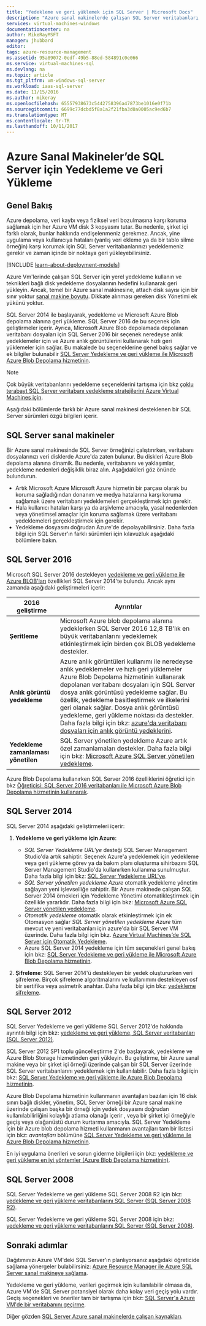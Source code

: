 ```yaml
---
title: "Yedekleme ve geri yüklemek için SQL Server | Microsoft Docs"
description: "Azure sanal makinelerde çalışan SQL Server veritabanları için yedekleme ve geri yükleme noktaları açıklar."
services: virtual-machines-windows
documentationcenter: na
author: MikeRayMSFT
manager: jhubbard
editor: 
tags: azure-resource-management
ms.assetid: 95a89072-0edf-49b5-88ed-584891c0e066
ms.service: virtual-machines-sql
ms.devlang: na
ms.topic: article
ms.tgt_pltfrm: vm-windows-sql-server
ms.workload: iaas-sql-server
ms.date: 11/15/2016
ms.author: mikeray
ms.openlocfilehash: 65557938673c5442758396a47873be1016e0f71b
ms.sourcegitcommit: 6699c77dcbd5f8a1a2f21fba3d0a0005ac9ed6b7
ms.translationtype: MT
ms.contentlocale: tr-TR
ms.lasthandoff: 10/11/2017
---
```

# <a name="backup-and-restore-for-sql-server-in-azure-virtual-machines"></a>Azure Sanal Makineler’de SQL Server için Yedekleme ve Geri Yükleme
## <a name="overview"></a>Genel Bakış
Azure depolama, veri kaybı veya fiziksel veri bozulmasına karşı koruma sağlamak için her Azure VM disk 3 kopyasını tutar. Bu nedenle, şirket içi farklı olarak, bunlar hakkında endişelenmeniz gerekmez. Ancak, yine uygulama veya kullanıcıya hataları (yanlış veri ekleme ya da bir tablo silme örneğin) karşı korumak için SQL Server veritabanlarınızı yedeklemeniz gerekir ve zaman içinde bir noktaya geri yükleyebilirsiniz.

[!INCLUDE [learn-about-deployment-models](../../../../includes/learn-about-deployment-models-both-include.md)]

Azure Vm'lerinde çalışan SQL Server için yerel yedekleme kullanın ve teknikleri bağlı disk yedekleme dosyalarının hedefini kullanarak geri yükleyin. Ancak, temel bir Azure sanal makinesine, attach disk sayısı için bir sınır yoktur [sanal makine boyutu](../sizes.md?toc=%2fazure%2fvirtual-machines%2fwindows%2ftoc.json). Dikkate alınması gereken disk Yönetimi ek yükünü yoktur.

SQL Server 2014 ile başlayarak, yedekleme ve Microsoft Azure Blob depolama alanına geri yükleme. SQL Server 2016 de bu seçenek için geliştirmeler içerir. Ayrıca, Microsoft Azure Blob depolamada depolanan veritabanı dosyaları için SQL Server 2016 bir seçenek neredeyse anlık yedeklemeler için ve Azure anlık görüntülerini kullanarak hızlı geri yüklemeler için sağlar. Bu makalede bu seçeneklerine genel bakış sağlar ve ek bilgiler bulunabilir [SQL Server Yedekleme ve geri yükleme ile Microsoft Azure Blob Depolama hizmetinin](https://msdn.microsoft.com/library/jj919148.aspx).

> [!NOTE]
> Çok büyük veritabanlarını yedekleme seçeneklerini tartışma için bkz [çoklu terabayt SQL Server veritabanı yedekleme stratejilerini Azure Virtual Machines için](http://blogs.msdn.com/b/igorpag/archive/2015/07/28/multi-terabyte-sql-server-database-backup-strategies-for-azure-virtual-machines.aspx).
> 
> 

Aşağıdaki bölümlerde farklı bir Azure sanal makinesi desteklenen bir SQL Server sürümleri özgü bilgileri içerir.

## <a name="sql-server-virtual-machines"></a>SQL Server sanal makineler
Bir Azure sanal makinesinde SQL Server örneğinizi çalıştırırken, veritabanı dosyalarınızı veri disklerde Azure'da zaten bulunur. Bu diskleri Azure Blob depolama alanına dinamik. Bu nedenle, veritabanını ve yaklaşımlar, yedekleme nedenleri değişiklik biraz alın. Aşağıdakileri göz önünde bulundurun. 

* Artık Microsoft Azure Microsoft Azure hizmetin bir parçası olarak bu koruma sağladığından donanım ve medya hatalarına karşı koruma sağlamak üzere veritabanı yedeklemeleri gerçekleştirmek için gerekir.
* Hala kullanıcı hataları karşı ya da arşivleme amacıyla, yasal nedenlerden veya yönetimsel amaçlar için koruma sağlamak üzere veritabanı yedeklemeleri gerçekleştirmek için gerekir.
* Yedekleme dosyasını doğrudan Azure'de depolayabilirsiniz. Daha fazla bilgi için SQL Server'ın farklı sürümleri için kılavuzluk aşağıdaki bölümlere bakın.

## <a name="sql-server-2016"></a>SQL Server 2016
Microsoft SQL Server 2016 destekleyen [yedekleme ve geri yükleme ile Azure BLOB'ları](https://msdn.microsoft.com/library/jj919148.aspx) özellikleri SQL Server 2014'te bulundu. Ancak aynı zamanda aşağıdaki geliştirmeleri içerir:

| 2016 geliştirme | Ayrıntılar |
| --- | --- |
| **Şeritleme** |Microsoft Azure blob depolama alanına yedeklerken SQL Server 2016 12,8 TB'lık en büyük veritabanlarını yedeklemek etkinleştirmek için birden çok BLOB yedekleme destekler. |
| **Anlık görüntü yedekleme** |Azure anlık görüntüleri kullanımı ile neredeyse anlık yedeklemeler ve hızlı geri yüklemeler Azure Blob Depolama hizmetinin kullanarak depolanan veritabanı dosyaları için SQL Server dosya anlık görüntüsü yedekleme sağlar. Bu özellik, yedekleme basitleştirmek ve ilkelerini geri olanak sağlar. Dosya anlık görüntüsü yedekleme, geri yükleme noktası da destekler. Daha fazla bilgi için bkz: [azure'da veritabanı dosyaları için anlık görüntü yedeklerini](https://msdn.microsoft.com/library/mt169363%28v=sql.130%29.aspx). |
| **Yedekleme zamanlaması yönetilen** |SQL Server yönetilen yedekleme Azure artık özel zamanlamaları destekler. Daha fazla bilgi için bkz: [Microsoft Azure SQL Server yönetilen yedekleme](https://msdn.microsoft.com/library/dn449496.aspx). |

Azure Blob Depolama kullanırken SQL Server 2016 özelliklerini öğretici için bkz [Öğreticisi: SQL Server 2016 veritabanları ile Microsoft Azure Blob Depolama hizmetinin kullanarak](https://msdn.microsoft.com/library/dn466438.aspx).

## <a name="sql-server-2014"></a>SQL Server 2014
SQL Server 2014 aşağıdaki geliştirmeleri içerir:

1. **Yedekleme ve geri yükleme için Azure**:
   
   * *SQL Server Yedekleme URL'ye* desteği SQL Server Management Studio'da artık sahiptir. Seçenek Azure'a yedeklemek için yedekleme veya geri yükleme görev ya da bakım planı oluşturma sihirbazını SQL Server Management Studio'da kullanırken kullanıma sunulmuştur. Daha fazla bilgi için bkz: [SQL Server Yedekleme URL'ye](https://msdn.microsoft.com/library/jj919148%28v=sql.120%29.aspx).
   * *SQL Server yönetilen yedekleme Azure* otomatik yedekleme yönetim sağlayan yeni işlevselliğe sahiptir. Bir Azure makinede çalışan SQL Server 2014 örnekleri için Yedekleme Yönetimi otomatikleştirmek için özellikle yararlıdır. Daha fazla bilgi için bkz: [Microsoft Azure SQL Server yönetilen yedekleme](https://msdn.microsoft.com/library/dn449496%28v=sql.120%29.aspx).
   * *Otomatik yedekleme* otomatik olarak etkinleştirmek için ek Otomasyon sağlar *SQL Server yönetilen yedekleme Azure* tüm mevcut ve yeni veritabanları için azure'da bir SQL Server VM üzerinde. Daha fazla bilgi için bkz. [Azure Virtual Machines’de SQL Server için Otomatik Yedekleme](virtual-machines-windows-sql-automated-backup.md).
   * Azure SQL Server 2014 yedekleme için tüm seçenekleri genel bakış için bkz: [SQL Server Yedekleme ve geri yükleme ile Microsoft Azure Blob Depolama hizmetinin](https://msdn.microsoft.com/library/jj919148%28v=sql.120%29.aspx).
2. **Şifreleme**: SQL Server 2014'ü destekleyen bir yedek oluştururken veri şifreleme. Birçok şifreleme algoritmalarını ve kullanımını destekleyen osf bir sertifika veya asimetrik anahtar. Daha fazla bilgi için bkz: [yedekleme şifreleme](https://msdn.microsoft.com/library/dn449489%28v=sql.120%29.aspx).

## <a name="sql-server-2012"></a>SQL Server 2012
SQL Server Yedekleme ve geri yükleme SQL Server 2012'de hakkında ayrıntılı bilgi için bkz: [yedekleme ve geri yükleme, SQL Server veritabanları (SQL Server 2012)](https://msdn.microsoft.com/library/ms187048%28v=sql.110%29.aspx).

SQL Server 2012 SP1 toplu güncelleştirme 2'de başlayarak, yedekleme ve Azure Blob Storage hizmetinden geri yükleyin. Bu geliştirme, bir Azure sanal makine veya bir şirket içi örneği üzerinde çalışan bir SQL Server üzerinde SQL Server veritabanlarını yedeklemek için kullanılabilir. Daha fazla bilgi için bkz: [SQL Server Yedekleme ve geri yükleme ile Azure Blob Depolama hizmetinin](https://msdn.microsoft.com/library/jj919148%28v=sql.110%29.aspx).

Azure Blob Depolama hizmetinin kullanmanın avantajları bazıları için 16 disk sınırı bağlı diskler, yönetim, SQL Server örneği bir Azure sanal makine üzerinde çalışan başka bir örneği için yedek dosyasını doğrudan kullanılabilirliğini kolaylığı atlama olanağı içerir , veya bir şirket içi örneğiyle geçiş veya olağanüstü durum kurtarma amacıyla. SQL Server Yedekleme için bir Azure blob depolama hizmeti kullanmanın avantajları tam bir listesi için bkz: *avantajları* bölümüne [SQL Server Yedekleme ve geri yükleme ile Azure Blob Depolama hizmetinin](https://msdn.microsoft.com/library/jj919148%28v=sql.110%29.aspx).

En iyi uygulama önerileri ve sorun giderme bilgileri için bkz: [yedekleme ve geri yükleme en iyi yöntemler (Azure Blob Depolama hizmetinin)](https://msdn.microsoft.com/library/jj919149%28v=sql.110%29.aspx).

## <a name="sql-server-2008"></a>SQL Server 2008
SQL Server Yedekleme ve geri yükleme SQL Server 2008 R2 için bkz: [yedekleme ve geri yükleme veritabanlarını SQL Server (SQL Server 2008 R2)](https://msdn.microsoft.com/library/ms187048%28v=sql.105%29.aspx).

SQL Server Yedekleme ve geri yükleme SQL Server 2008 için bkz: [yedekleme ve geri yükleme veritabanlarını SQL Server (SQL Server 2008)](https://msdn.microsoft.com/library/ms187048%28v=sql.100%29.aspx).

## <a name="next-steps"></a>Sonraki adımlar
Dağıtımınızı Azure VM'deki SQL Server'ın planlıyorsanız aşağıdaki öğreticide sağlama yönergeler bulabilirsiniz: [Azure Resource Manager ile Azure SQL Server sanal makineye sağlama](virtual-machines-windows-portal-sql-server-provision.md).

Yedekleme ve geri yükleme, verileri geçirmek için kullanılabilir olmasa da, Azure VM'de SQL Server potansiyel olarak daha kolay veri geçiş yolu vardır. Geçiş seçenekleri ve öneriler tam bir tartışma için bkz: [SQL Server'a Azure VM'de bir veritabanını geçirme](virtual-machines-windows-migrate-sql.md).

Diğer gözden [SQL Server Azure sanal makinelerde çalışan kaynakları](virtual-machines-windows-sql-server-iaas-overview.md).

